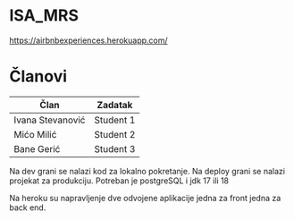 # ISA_MRS

https://airbnbexperiences.herokuapp.com/

# Članovi

Član| Zadatak
--- | ---
Ivana Stevanović | Student 1
Mićo Milić | Student 2 
Bane Gerić | Student 3

 
Na dev grani se nalazi kod za lokalno pokretanje. Na deploy grani se nalazi
projekat za produkciju. Potreban je postgreSQL i jdk 17 ili 18

Na heroku su napravljenje dve odvojene aplikacije jedna za front jedna za back end.
